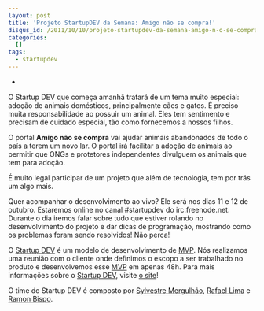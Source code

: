 ```yaml
--- 
layout: post
title: 'Projeto StartupDEV da Semana: Amigo não se compra!'
disqus_id: /2011/10/10/projeto-startupdev-da-semana-amigo-n-o-se-compra
categories: 
  []
tags:
  - startupdev
---
```


<ul class="thumbnails pull-left"><li class="span3"><a href="http://mergulhao.info/assets/2011/10/10/logomarca_amigo_03.original_4mvojtamwa8dnzeo.png" class="thumbnail"><img src="http://mergulhao.info/assets/2011/10/10/logomarca_amigo_03.original_4mvojtamwa8dnzeo.png" alt=""></a></li></ul>

O Startup DEV que começa amanhã tratará de um tema muito especial: adoção de animais domésticos, principalmente cães e gatos. É preciso muita responsabilidade ao possuir um animal. Eles tem sentimento e precisam de cuidado especial, tão como fornecemos a nossos filhos.

O portal **Amigo não se compra** vai ajudar animais abandonados de todo o país a terem um novo lar. O portal irá facilitar a adoção de animais ao permitir que ONGs e protetores independentes divulguem os animais que tem para adoção.

É muito legal participar de um projeto que além de tecnologia, tem por trás um algo mais.

Quer acompanhar o desenvolvimento ao vivo? Ele será nos dias 11 e 12 de outubro. Estaremos online no canal #startupdev do irc.freenode.net. Durante o dia iremos falar sobre tudo que estiver rolando no desenvolvimento do projeto e dar dicas de programação, mostrando como os problemas foram sendo resolvidos! Não perca!

O [Startup DEV][sd] é um modelo de desenvolvimento de [MVP][mvp]. Nós realizamos uma reunião com o cliente onde definimos o escopo a ser trabalhado no produto e desenvolvemos esse [MVP][mvp] em apenas 48h. Para mais informações sobre o [Startup DEV][sd], visite [o site][sd]!

O time do Startup DEV é composto por [Sylvestre Mergulhão][sm], [Rafael Lima][rl] e [Ramon Bispo][rb].

[sm]: http://twitter.com/smergulhao
[rl]: http://twitter.com/rafaelp
[rb]: http://twitter.com/ramonpage
[sd]: http://startupdev.com.br
[mvp]: http://exame.abril.com.br/pme/dicas-de-especialista/noticias/como-definir-meu-produto-minimo-viavel


